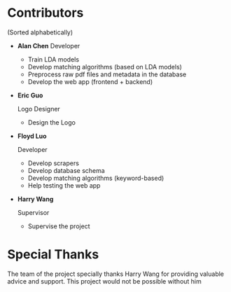 # Contributors

(Sorted alphabetically)

- **Alan Chen**
  Developer

  - Train LDA models
  - Develop matching algorithms (based on LDA models)
  - Preprocess raw pdf files and metadata in the database
  - Develop the web app (frontend + backend)

- **Eric Guo**

  Logo Designer

  - Design the Logo

- **Floyd Luo**

  Developer

  - Develop scrapers
  - Develop database schema
  - Develop matching algorithms (keyword-based)
  - Help testing the web app

- **Harry Wang**

  Supervisor

  - Supervise the project

# Special Thanks

The team of the project specially thanks Harry Wang for providing valuable advice and support. This project would not be possible without him